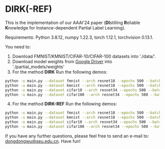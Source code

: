 # DIRK(-REF)

This is the implementation of our AAAI'24 paper (**DI**stilling **R**eliable **K**nowledge for Instance-dependent Partial Label Learning).

Requirements: 
Python 3.8.12, 
numpy 1.22.3, 
torch 1.12.1,
torchvision 0.13.1.

You need to:

1. Download FMNIST/KMNIST/CIFAR-10/CIFAR-100 datasets into './data/'.
2. Download model weights from [Google Driver](https://drive.google.com/drive/folders/1E3R7kO8VC6TKQCste_RDjkybqcNQyvUL?usp=drive_link) into './partial_models/weights'
3. For the method **DIRK** Run the following demos:

```sh
python -u main.py --dataset fmnist --arch resnet18 --epochs 500 --batch_size 64 --rate 1.0  --weight 0.0 --seed 3407
python -u main.py --dataset kmnist --arch resnet18 --epochs 500 --batch_size 64 --rate 0.9  --weight 0.0 --seed 3407
python -u main.py --dataset cifar10 --arch resnet34 --epochs 500 --batch_size 64 --rate 1.0  --weight 0.0 --seed 3407
python -u main.py --dataset cifar100 --arch resnet34 --epochs 500 --batch_size 64 --rate 0.1  --weight 0.0 --seed 3407
```

4. For the method **DIRK-REF** Run the following demos:

```sh
python -u main.py --dataset fmnist --arch resnet18 --epochs 500 --batch_size 64 --rate 1.0  --weight 1.0 --seed 3407
python -u main.py --dataset kmnist --arch resnet18 --epochs 500 --batch_size 64 --rate 0.9  --weight 1.0 --seed 3407
python -u main.py --dataset cifar10 --arch resnet34 --epochs 500 --batch_size 64 --rate 1.0  --weight 1.0 --seed 3407
python -u main.py --dataset cifar100 --arch resnet34 --epochs 500 --batch_size 64 --rate 0.1  --weight 1.0 --seed 3407
```



If you have any further questions, please feel free to send an e-mail to: dongdongwu@seu.edu.cn. Have fun!
